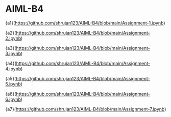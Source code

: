 # AIML-B4
{a1}(https://github.com/shrujan123/AIML-B4/blob/main/Assignment-1.ipynb)

{a2}(https://github.com/shrujan123/AIML-B4/blob/main/Assignment-2.ipynb)

{a3}(https://github.com/shrujan123/AIML-B4/blob/main/Assignment-3.ipynb)

{a4}(https://github.com/shrujan123/AIML-B4/blob/main/Assignment-4.ipynb)

{a5}(https://github.com/shrujan123/AIML-B4/blob/main/Assignment-5.ipynb)

{a6}(https://github.com/shrujan123/AIML-B4/blob/main/Assignment-6.ipynb)

{a7}(https://github.com/shrujan123/AIML-B4/blob/main/Assignment-7.ipynb)
